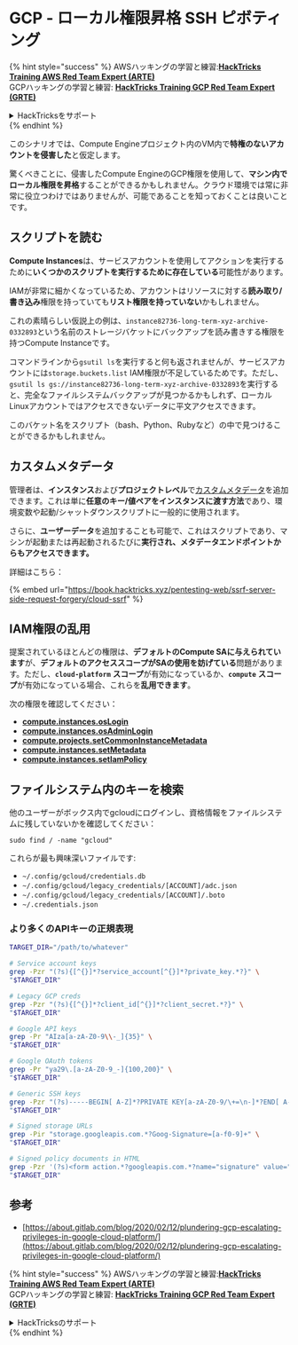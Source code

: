 # GCP - ローカル権限昇格 SSH ピボティング

{% hint style="success" %}
AWSハッキングの学習と練習:<img src="/.gitbook/assets/image.png" alt="" data-size="line">[**HackTricks Training AWS Red Team Expert (ARTE)**](https://training.hacktricks.xyz/courses/arte)<img src="/.gitbook/assets/image.png" alt="" data-size="line">\
GCPハッキングの学習と練習: <img src="/.gitbook/assets/image (2).png" alt="" data-size="line">[**HackTricks Training GCP Red Team Expert (GRTE)**<img src="/.gitbook/assets/image (2).png" alt="" data-size="line">](https://training.hacktricks.xyz/courses/grte)

<details>

<summary>HackTricksをサポート</summary>

* [**サブスクリプションプラン**](https://github.com/sponsors/carlospolop)を確認してください！
* 💬 [**Discordグループ**](https://discord.gg/hRep4RUj7f)に参加するか、[**telegramグループ**](https://t.me/peass)に参加するか、**Twitter** 🐦 [**@hacktricks\_live**](https://twitter.com/hacktricks\_live)**をフォロー**してください。
* **HackTricks**と**HackTricks Cloud**のgithubリポジトリにPRを提出して、ハッキングテクニックを共有してください。

</details>
{% endhint %}

このシナリオでは、Compute Engineプロジェクト内のVM内で**特権のないアカウントを侵害した**と仮定します。

驚くべきことに、侵害したCompute EngineのGCP権限を使用して、**マシン内でローカル権限を昇格**することができるかもしれません。クラウド環境では常に非常に役立つわけではありませんが、可能であることを知っておくことは良いことです。

## スクリプトを読む <a href="#follow-the-scripts" id="follow-the-scripts"></a>

**Compute Instances**は、サービスアカウントを使用してアクションを実行するために**いくつかのスクリプトを実行するために存在している**可能性があります。

IAMが非常に細かくなっているため、アカウントはリソースに対する**読み取り/書き込み**権限を持っていても**リスト権限を持っていない**かもしれません。

これの素晴らしい仮説上の例は、`instance82736-long-term-xyz-archive-0332893`という名前のストレージバケットにバックアップを読み書きする権限を持つCompute Instanceです。

コマンドラインから`gsutil ls`を実行すると何も返されませんが、サービスアカウントには`storage.buckets.list` IAM権限が不足しているためです。ただし、`gsutil ls gs://instance82736-long-term-xyz-archive-0332893`を実行すると、完全なファイルシステムバックアップが見つかるかもしれず、ローカルLinuxアカウントではアクセスできないデータに平文アクセスできます。

このバケット名をスクリプト（bash、Python、Rubyなど）の中で見つけることができるかもしれません。

## カスタムメタデータ

管理者は、**インスタンス**および**プロジェクトレベル**で[カスタムメタデータ](https://cloud.google.com/compute/docs/storing-retrieving-metadata#custom)を追加できます。これは単に**任意のキー/値ペアをインスタンスに渡す方法**であり、環境変数や起動/シャットダウンスクリプトに一般的に使用されます。

さらに、**ユーザーデータ**を追加することも可能で、これはスクリプトであり、マシンが起動または再起動されるたびに**実行され、メタデータエンドポイントからもアクセスできます。**

詳細はこちら：

{% embed url="https://book.hacktricks.xyz/pentesting-web/ssrf-server-side-request-forgery/cloud-ssrf" %}

## IAM権限の乱用

提案されているほとんどの権限は、**デフォルトのCompute SAに与えられています**が、**デフォルトのアクセススコープがSAの使用を妨げている**問題があります。ただし、**`cloud-platform`** **スコープ**が有効になっているか、**`compute`** **スコープ**が有効になっている場合、これらを**乱用できます**。

次の権限を確認してください：

* [**compute.instances.osLogin**](gcp-compute-privesc/#compute.instances.oslogin)
* [**compute.instances.osAdminLogin**](gcp-compute-privesc/#compute.instances.osadminlogin)
* [**compute.projects.setCommonInstanceMetadata**](gcp-compute-privesc/#compute.projects.setcommoninstancemetadata)
* [**compute.instances.setMetadata**](gcp-compute-privesc/#compute.instances.setmetadata)
* [**compute.instances.setIamPolicy**](gcp-compute-privesc/#compute.instances.setiampolicy)

## ファイルシステム内のキーを検索

他のユーザーがボックス内でgcloudにログインし、資格情報をファイルシステムに残していないかを確認してください：
```
sudo find / -name "gcloud"
```
これらが最も興味深いファイルです:

* `~/.config/gcloud/credentials.db`
* `~/.config/gcloud/legacy_credentials/[ACCOUNT]/adc.json`
* `~/.config/gcloud/legacy_credentials/[ACCOUNT]/.boto`
* `~/.credentials.json`

### より多くのAPIキーの正規表現
```bash
TARGET_DIR="/path/to/whatever"

# Service account keys
grep -Pzr "(?s){[^{}]*?service_account[^{}]*?private_key.*?}" \
"$TARGET_DIR"

# Legacy GCP creds
grep -Pzr "(?s){[^{}]*?client_id[^{}]*?client_secret.*?}" \
"$TARGET_DIR"

# Google API keys
grep -Pr "AIza[a-zA-Z0-9\\-_]{35}" \
"$TARGET_DIR"

# Google OAuth tokens
grep -Pr "ya29\.[a-zA-Z0-9_-]{100,200}" \
"$TARGET_DIR"

# Generic SSH keys
grep -Pzr "(?s)-----BEGIN[ A-Z]*?PRIVATE KEY[a-zA-Z0-9/\+=\n-]*?END[ A-Z]*?PRIVATE KEY-----" \
"$TARGET_DIR"

# Signed storage URLs
grep -Pir "storage.googleapis.com.*?Goog-Signature=[a-f0-9]+" \
"$TARGET_DIR"

# Signed policy documents in HTML
grep -Pzr '(?s)<form action.*?googleapis.com.*?name="signature" value=".*?">' \
"$TARGET_DIR"
```
## 参考

* [https://about.gitlab.com/blog/2020/02/12/plundering-gcp-escalating-privileges-in-google-cloud-platform/](https://about.gitlab.com/blog/2020/02/12/plundering-gcp-escalating-privileges-in-google-cloud-platform/)

{% hint style="success" %}
AWSハッキングの学習と練習:<img src="/.gitbook/assets/image.png" alt="" data-size="line">[**HackTricks Training AWS Red Team Expert (ARTE)**](https://training.hacktricks.xyz/courses/arte)<img src="/.gitbook/assets/image.png" alt="" data-size="line">\
GCPハッキングの学習と練習: <img src="/.gitbook/assets/image (2).png" alt="" data-size="line">[**HackTricks Training GCP Red Team Expert (GRTE)**<img src="/.gitbook/assets/image (2).png" alt="" data-size="line">](https://training.hacktricks.xyz/courses/grte)

<details>

<summary>HackTricksのサポート</summary>

* [**サブスクリプションプラン**](https://github.com/sponsors/carlospolop)をチェック！
* 💬 [**Discordグループ**](https://discord.gg/hRep4RUj7f)または[**telegramグループ**](https://t.me/peass)に**参加**するか、**Twitter** 🐦 [**@hacktricks\_live**](https://twitter.com/hacktricks\_live)**をフォロー**してください。
* ハッキングトリックを共有するために、[**HackTricks**](https://github.com/carlospolop/hacktricks)と[**HackTricks Cloud**](https://github.com/carlospolop/hacktricks-cloud)のGitHubリポジトリにPRを提出してください。

</details>
{% endhint %}

